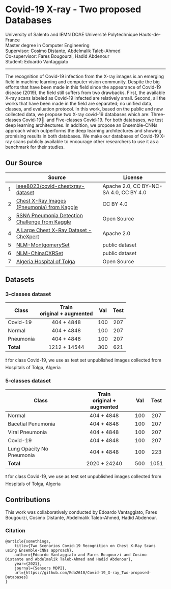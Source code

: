 # Covid-19 X-ray - Two proposed Databases

University of Salento and IEMN DOAE Université Polytechnique Hauts-de-France  
Master degree in Computer Engineering  
Supervisor: Cosimo Distante, Abdelmalik Taleb-Ahmed  
Co-supervisor: Fares Bougourzi, Hadid Abdenour   
Student: Edoardo Vantaggiato

___
The recognition of Covid-19 infection from the X-ray images is an emerging field in machine learning and computer vision community. Despite the big efforts that have been made in this field since the appearance of Covid-19 disease (2019), the field still suffers from two drawbacks. First, the available X-ray scans labeled as Covid-19 infected are relatively small. Second, all the works that have been made in the field are separated; no unified data, classes, and evaluation protocol. In this work, based on the public and new collected data, we propose two X-ray covid-19 databases which are: Three-classes Covid-19 ِ and Five-classes Covid-19. For both databases, we test deep learning architectures. In addition, we propose an Ensemble-CNNs approach which outperforms the deep learning architectures and showing promising results in both databases. We make our databases of Covid-19 X-ray scans publicly available to encourage other researchers to use it as a benchmark for their studies.


## Our Source
| | Source | License |
| - | ------ | ------- |
| 1 | [ieee8023/covid-chestxray-dataset](https://github.com/ieee8023/covid-chestxray-dataset) | Apache 2.0, CC BY-NC-SA 4.0, CC BY 4.0 |
| 2 | [Chest X-Ray Images (Pneumonia) from Kaggle](https://www.kaggle.com/paultimothymooney/chest-xray-pneumonia) | CC BY 4.0 |
| 3 | [RSNA Pneumonia Detection Challenge from Kaggle](https://www.kaggle.com/c/rsna-pneumonia-detection-challenge) | Open Source |
| 4 | [A Large Chest X-Ray Dataset - CheXpert](https://stanfordmlgroup.github.io/competitions/chexpert/) | Apache 2.0 |
| 5 | [NLM-MontgomerySet](https://lhncbc.nlm.nih.gov/publication/pub9931) | public dataset |
| 6 | [NLM-ChinaCXRSet](https://lhncbc.nlm.nih.gov/publication/pub9931) | public dataset |
| 7 | [Algeria Hospital of Tolga](https://github.com/Edo2610/Covid-19_X-ray_Two-proposed-Databases/tree/main/Datasets/5-classes/Test/Covid-19) | Open Source |


## Datasets

### 3-classes dataset

| Class | Train </br>original + augmented | Val | Test |
| ----- | :---: | :-: | :--: |
| Covid-19 | 404 + 4848 | 100 | 207 |
| Normal | 404 + 4848 | 100 | 207 |
| Pneumonia | 404 + 4848 | 100 | 207 |
| **Total** | 1212 + 14544 | 300 | 621 |

:exclamation: for class Covid-19, we use as test set unpublished images collected from Hospitals of Tolga, Algeria

### 5-classes dataset

| Class | Train </br>original + augmented | Val | Test |
| ----- | :---: | :-: | :--: |
| Normal | 404 + 4848 | 100 | 207 |
| Bacetial Penumonia | 404 + 4848 | 100 | 207 |
| Viral Pneumonia | 404 + 4848 | 100 | 207 |
| Covid-19 | 404 + 4848 | 100 | 207 |
| Lung Opacity No Pneumonia | 404 + 4848 | 100 | 223 |
| **Total** | 2020 + 24240 | 500 | 1051 |

:exclamation: for class Covid-19, we use as test set unpublished images collected from Hospitals of Tolga, Algeria

## Contributions

This work was collaboratively conducted by Edoardo Vantaggiato, Fares Bougourzi, Cosimo Distante, Abdelmalik Taleb-Ahmed, Hadid Abdenour.  

### Citation
```
@article{somethings,
    title={Two Scenarios Covid-19 Recognition on Chest X-Ray Scans using Ensemble-CNNs approach},
    author={Edoardo Vantaggiato and Fares Bougourzi and Cosimo Distante and Abdelmalik Taleb-Ahmed and Hadid Abdenour},
    year={2021},
    journal={Sensors MDPI},
    url={https://github.com/Edo2610/Covid-19_X-ray_Two-proposed-Databases}
}
```
